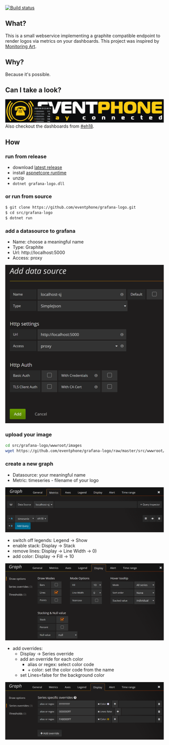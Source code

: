 [![Build status](https://ci.appveyor.com/api/projects/status/gel79fj1ivr569l7/branch/master?svg=true)](https://ci.appveyor.com/project/eventphone/grafana-logo/branch/master)

## What?

This is a small webservice implementing a graphite compatible endpoint to render logos via metrics on your dashboards. This project was inspired by [Monitoring Art](https://github.com/monitoringartist/grafana-monitoring-art).

## Why?

Because it's possible.

## Can I take a look?

![simplejson-logo](doc/sj-logo.png)
Also checkout the dashboards from [#eh18](https://youtu.be/5eguMOTkq_8).

## How

### run from release

- download [latest release](https://github.com/eventphone/grafana-logo/releases/latest)
- install [aspnetcore runtime](https://www.microsoft.com/net/download)
- unzip
- `dotnet grafana-logo.dll`

### or run from source

``` sh
$ git clone https://github.com/eventphone/grafana-logo.git
$ cd src/grafana-logo
$ dotnet run
```

### add a datasource to grafana

- Name: choose a meaningful name
- Type: Graphite
- Url: http://localhost:5000
- Access: proxy

![grafana datasource](doc/datasource.png)

### upload your image

```sh
cd src/grafana-logo/wwwroot/images
wget https://github.com/eventphone/grafana-logo/raw/master/src/wwwroot/images/eventphone_logo_schriftzug.png
```

### create a new graph

- Datasource: your meaningful name
- Metric: timeseries - filename of your logo

![Metrics](doc/metrics.png)

- switch off legends: Legend -> Show
- enable stack: Display -> Stack
- remove lines: Display -> Line Width -> 0)
- add color: Display -> Fill -> 10

![Display](doc/display.png)

- add overrides:
  - Display -> Series override
  - add an override for each color
    - alias or regex: select color code
    - \+ color: set the color code from the name
  - set Lines=false for the background color

![Overrides](doc/overrides.png)